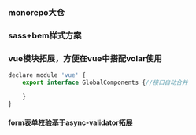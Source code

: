 ### monorepo大仓

### sass+bem样式方案

### vue模块拓展，方便在vue中搭配volar使用

```js
declare module 'vue' {
    export interface GlobalComponents {//接口自动合并

    }
}
```

#### form表单校验基于async-validator拓展
